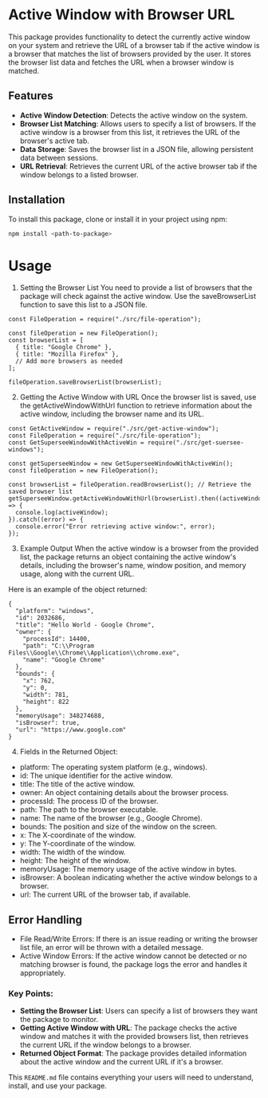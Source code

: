 # Active Window with Browser URL

This package provides functionality to detect the currently active window on your system and retrieve the URL of a browser tab if the active window is a browser that matches the list of browsers provided by the user. It stores the browser list data and fetches the URL when a browser window is matched.

## Features

- **Active Window Detection**: Detects the active window on the system.
- **Browser List Matching**: Allows users to specify a list of browsers. If the active window is a browser from this list, it retrieves the URL of the browser's active tab.
- **Data Storage**: Saves the browser list in a JSON file, allowing persistent data between sessions.
- **URL Retrieval**: Retrieves the current URL of the active browser tab if the window belongs to a listed browser.

## Installation

To install this package, clone or install it in your project using npm:

```bash
npm install <path-to-package>
```

# Usage
1. Setting the Browser List
You need to provide a list of browsers that the package will check against the active window. Use the saveBrowserList function to save this list to a JSON file.

```
const FileOperation = require("./src/file-operation");

const fileOperation = new FileOperation();
const browserList = [
  { title: "Google Chrome" },
  { title: "Mozilla Firefox" },
  // Add more browsers as needed
];

fileOperation.saveBrowserList(browserList);
```

2. Getting the Active Window with URL
Once the browser list is saved, use the getActiveWindowWithUrl function to retrieve information about the active window, including the browser name and its URL.

```
const GetActiveWindow = require("./src/get-active-window");
const FileOperation = require("./src/file-operation");
const GetSuperseeWindowWithActiveWin = require("./src/get-suersee-windows");

const getSuperseeWindow = new GetSuperseeWindowWithActiveWin();
const fileOperation = new FileOperation();

const browserList = fileOperation.readBrowserList(); // Retrieve the saved browser list
getSuperseeWindow.getActiveWindowWithUrl(browserList).then((activeWindow) => {
  console.log(activeWindow);
}).catch((error) => {
  console.error("Error retrieving active window:", error);
});
```

3. Example Output
When the active window is a browser from the provided list, the package returns an object containing the active window's details, including the browser's name, window position, and memory usage, along with the current URL.

Here is an example of the object returned:

```
{
  "platform": "windows",
  "id": 2032686,
  "title": "Hello World - Google Chrome",
  "owner": {
    "processId": 14400,
    "path": "C:\\Program Files\\Google\\Chrome\\Application\\chrome.exe",
    "name": "Google Chrome"
  },
  "bounds": {
    "x": 762,
    "y": 0,
    "width": 781,
    "height": 822
  },
  "memoryUsage": 348274688,
  "isBrowser": true,
  "url": "https://www.google.com"
}
```

4. Fields in the Returned Object:
- platform: The operating system platform (e.g., windows).
- id: The unique identifier for the active window.
- title: The title of the active window.
- owner: An object containing details about the browser process.
- processId: The process ID of the browser.
- path: The path to the browser executable.
- name: The name of the browser (e.g., Google Chrome).
- bounds: The position and size of the window on the screen.
- x: The X-coordinate of the window.
- y: The Y-coordinate of the window.
- width: The width of the window.
- height: The height of the window.
- memoryUsage: The memory usage of the active window in bytes.
- isBrowser: A boolean indicating whether the active window belongs to a browser.
- url: The current URL of the browser tab, if available.

## Error Handling
- File Read/Write Errors: If there is an issue reading or writing the browser list file, an error will be thrown with a detailed message.
- Active Window Errors: If the active window cannot be detected or no matching browser is found, the package logs the error and handles it appropriately.


### Key Points:
- **Setting the Browser List**: Users can specify a list of browsers they want the package to monitor.
- **Getting Active Window with URL**: The package checks the active window and matches it with the provided browsers list, then retrieves the current URL if the window belongs to a browser.
- **Returned Object Format**: The package provides detailed information about the active window and the current URL if it's a browser.

This `README.md` file contains everything your users will need to understand, install, and use your package.
